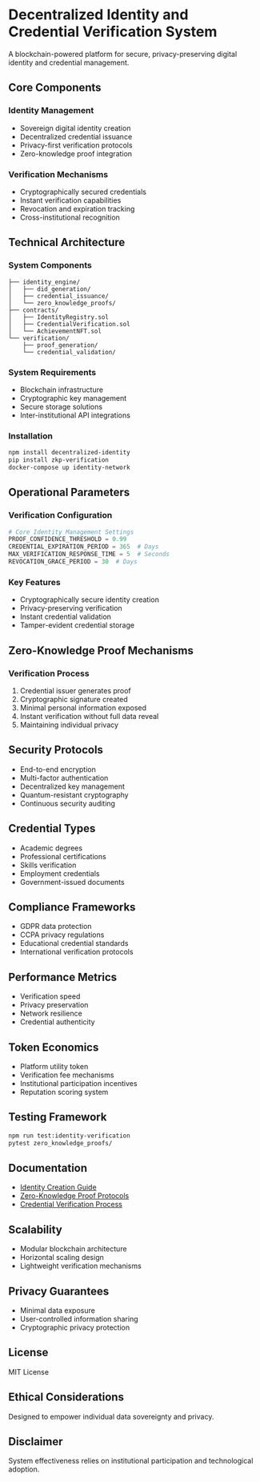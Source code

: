 # Decentralized Identity and Credential Verification System

A blockchain-powered platform for secure, privacy-preserving digital identity and credential management.

## Core Components

### Identity Management
- Sovereign digital identity creation
- Decentralized credential issuance
- Privacy-first verification protocols
- Zero-knowledge proof integration

### Verification Mechanisms
- Cryptographically secured credentials
- Instant verification capabilities
- Revocation and expiration tracking
- Cross-institutional recognition

## Technical Architecture

### System Components
```
├── identity_engine/
│   ├── did_generation/
│   ├── credential_issuance/
│   └── zero_knowledge_proofs/
├── contracts/
│   ├── IdentityRegistry.sol
│   ├── CredentialVerification.sol
│   └── AchievementNFT.sol
└── verification/
    ├── proof_generation/
    └── credential_validation/
```

### System Requirements
- Blockchain infrastructure
- Cryptographic key management
- Secure storage solutions
- Inter-institutional API integrations

### Installation
```bash
npm install decentralized-identity
pip install zkp-verification
docker-compose up identity-network
```

## Operational Parameters

### Verification Configuration
```python
# Core Identity Management Settings
PROOF_CONFIDENCE_THRESHOLD = 0.99
CREDENTIAL_EXPIRATION_PERIOD = 365  # Days
MAX_VERIFICATION_RESPONSE_TIME = 5  # Seconds
REVOCATION_GRACE_PERIOD = 30  # Days
```

### Key Features
- Cryptographically secure identity creation
- Privacy-preserving verification
- Instant credential validation
- Tamper-evident credential storage

## Zero-Knowledge Proof Mechanisms

### Verification Process
1. Credential issuer generates proof
2. Cryptographic signature created
3. Minimal personal information exposed
4. Instant verification without full data reveal
5. Maintaining individual privacy

## Security Protocols
- End-to-end encryption
- Multi-factor authentication
- Decentralized key management
- Quantum-resistant cryptography
- Continuous security auditing

## Credential Types
- Academic degrees
- Professional certifications
- Skills verification
- Employment credentials
- Government-issued documents

## Compliance Frameworks
- GDPR data protection
- CCPA privacy regulations
- Educational credential standards
- International verification protocols

## Performance Metrics
- Verification speed
- Privacy preservation
- Network resilience
- Credential authenticity

## Token Economics
- Platform utility token
- Verification fee mechanisms
- Institutional participation incentives
- Reputation scoring system

## Testing Framework
```bash
npm run test:identity-verification
pytest zero_knowledge_proofs/
```

## Documentation
- [Identity Creation Guide](docs/identity_creation.md)
- [Zero-Knowledge Proof Protocols](docs/zkp_mechanisms.md)
- [Credential Verification Process](docs/verification_process.md)

## Scalability
- Modular blockchain architecture
- Horizontal scaling design
- Lightweight verification mechanisms

## Privacy Guarantees
- Minimal data exposure
- User-controlled information sharing
- Cryptographic privacy protection

## License
MIT License

## Ethical Considerations
Designed to empower individual data sovereignty and privacy.

## Disclaimer
System effectiveness relies on institutional participation and technological adoption.
